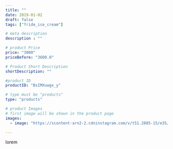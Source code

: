 ```yaml
---
title: ""
date: 2019-01-02
draft: false
tags: ["fride_ice_cream"]

# meta description
description : ""

# product Price
price: "3000"
priceBefore: "3600.0"

# Product Short Description
shortDescription: ""

#product ID
productID: "BsIMXuwgx_y"

# type must be "products"
type: "products"

# product Images
# first image will be shown in the product page
images:
  - image: "https://scontent-arn2-2.cdninstagram.com/v/t51.2885-15/e35/47585561_536082146878464_5924867561615594202_n.jpg?se=7&tp=1&_nc_ht=scontent-arn2-2.cdninstagram.com&_nc_cat=100&_nc_ohc=z6D2Lw96r5UAX9oeFvC&ccb=7-4&oh=5422a1bbea607967b58b9c6eacc88115&oe=6084DFFA&ig_cache_key=MTk0Nzg2MTI0NjE0OTg2MTM2Mg%3D%3D.2-ccb7-4"

---
```

lorem
